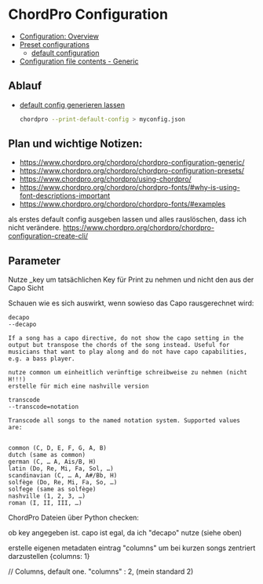 # ChordPro Configuration

- [Configuration: Overview](https://www.chordpro.org/chordpro/chordpro-configuration-overview/)
- [Preset configurations](https://www.chordpro.org/chordpro/chordpro-configuration-presets/)
  - [default configuration](https://www.chordpro.org/chordpro/pub/chordpro_json.txt)
- [Configuration file contents - Generic](https://www.chordpro.org/chordpro/chordpro-configuration-generic/)

## Ablauf

- [default config generieren lassen](https://www.chordpro.org/chordpro/chordpro-configuration-create-cli/)

    ```bash
    chordpro --print-default-config > myconfig.json
    ```

## Plan und wichtige Notizen:

- https://www.chordpro.org/chordpro/chordpro-configuration-generic/
- https://www.chordpro.org/chordpro/chordpro-configuration-presets/
- https://www.chordpro.org/chordpro/using-chordpro/
- https://www.chordpro.org/chordpro/chordpro-fonts/#why-is-using-font-descriptions-important
- https://www.chordpro.org/chordpro/chordpro-fonts/#examples

als erstes default config ausgeben lassen und alles rauslöschen, dass ich nicht verändere.
https://www.chordpro.org/chordpro/chordpro-configuration-create-cli/

## Parameter

Nutze _key um tatsächlichen Key für Print zu nehmen und nicht den aus der Capo Sicht

Schauen wie es sich auswirkt, wenn sowieso das Capo rausgerechnet wird:

```shell
decapo
--decapo

If a song has a capo directive, do not show the capo setting in the output but transpose the chords of the song instead. Useful for musicians that want to play along and do not have capo capabilities, e.g. a bass player.

nutze common um einheitlich verünftige schreibweise zu nehmen (nicht H!!!)
erstelle für mich eine nashville version

transcode
--transcode=notation

Transcode all songs to the named notation system. Supported values are:


common (C, D, E, F, G, A, B)
dutch (same as common)
german (C, … A, Ais/B, H)
latin (Do, Re, Mi, Fa, Sol, …)
scandinavian (C, … A, A#/Bb, H)
solfège (Do, Re, Mi, Fa, So, …)
solfege (same as solfège)
nashville (1, 2, 3, …)
roman (I, II, III, …)
```


ChordPro Dateien über Python checken:

ob key angegeben ist.
capo ist egal, da ich "decapo" nutze (siehe oben)

erstelle eigenen metadaten eintrag "columns" um bei kurzen songs zentriert darzustellen
{columns: 1}


// Columns, default one.
"columns" : 2, (mein standard 2)
```